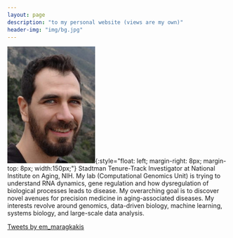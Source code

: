 ```yaml
---
layout: page
description: "to my personal website (views are my own)"
header-img: "img/bg.jpg"
---
```


![Photo](img/me.jpg){:style="float: left; margin-right: 8px; margin-top: 8px; width:150px;"}
Stadtman Tenure-Track Investigator at National Institute on Aging, NIH. My lab
(Computational Genomics Unit) is trying to understand RNA dynamics, gene
regulation and how dysregulation of biological processes leads to disease. My
overarching goal is to discover novel avenues for precision medicine in
aging-associated diseases. My interests revolve around genomics, data-driven
biology, machine learning, systems biology, and large-scale data analysis.

<a class="twitter-timeline" data-height="2000" data-theme="light" href="https://twitter.com/em_maragkakis?ref_src=twsrc%5Etfw">Tweets by em_maragkakis</a> <script async src="https://platform.twitter.com/widgets.js" charset="utf-8"></script>

